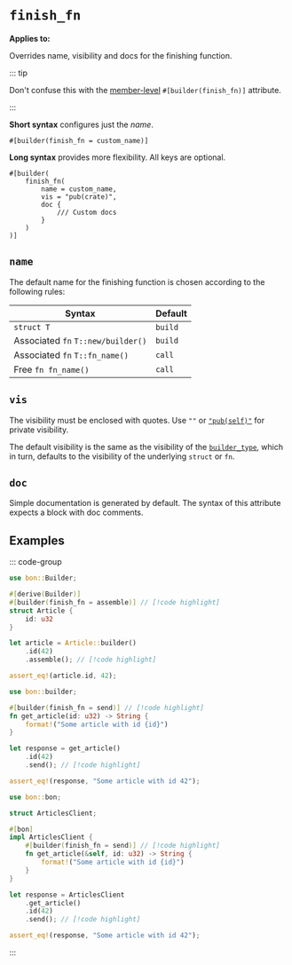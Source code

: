 # `finish_fn`

**Applies to:** <Badge text="structs"/> <Badge text="functions"/> <Badge text="methods"/>

Overrides name, visibility and docs for the finishing function.

::: tip

Don't confuse this with the [member-level](../member/finish_fn) `#[builder(finish_fn)]` attribute.

:::

**Short syntax** configures just the *name*.

```attr
#[builder(finish_fn = custom_name)]
```

**Long syntax** provides more flexibility. All keys are optional.

```attr
#[builder(
    finish_fn(
        name = custom_name,
        vis = "pub(crate)",
        doc {
            /// Custom docs
        }
    )
)]
```

## `name`

The default name for the finishing function is chosen according to the following rules:

| Syntax                             | Default
|------------------------------------|----------
| `struct T`                         | `build`
| Associated `fn` `T::new/builder()` | `build`
| Associated `fn` `T::fn_name()`     | `call`
| Free `fn fn_name()`                | `call`

## `vis`

The visibility must be enclosed with quotes. Use `""` or [`"pub(self)"`](https://doc.rust-lang.org/reference/visibility-and-privacy.html#pubin-path-pubcrate-pubsuper-and-pubself) for private visibility.

The default visibility is the same as the visibility of the [`builder_type`](./builder-type#vis), which in turn, defaults to the visibility of the underlying `struct` or `fn`.

## `doc`

Simple documentation is generated by default. The syntax of this attribute expects a block with doc comments.

## Examples

::: code-group

```rust [Struct]
use bon::Builder;

#[derive(Builder)]
#[builder(finish_fn = assemble)] // [!code highlight]
struct Article {
    id: u32
}

let article = Article::builder()
    .id(42)
    .assemble(); // [!code highlight]

assert_eq!(article.id, 42);
```

```rust [Function]
use bon::builder;

#[builder(finish_fn = send)] // [!code highlight]
fn get_article(id: u32) -> String {
    format!("Some article with id {id}")
}

let response = get_article()
    .id(42)
    .send(); // [!code highlight]

assert_eq!(response, "Some article with id 42");
```

```rust [Method]
use bon::bon;

struct ArticlesClient;

#[bon]
impl ArticlesClient {
    #[builder(finish_fn = send)] // [!code highlight]
    fn get_article(&self, id: u32) -> String {
        format!("Some article with id {id}")
    }
}

let response = ArticlesClient
    .get_article()
    .id(42)
    .send(); // [!code highlight]

assert_eq!(response, "Some article with id 42");
```

:::
